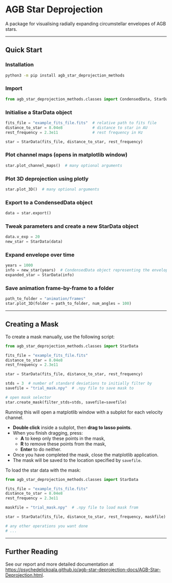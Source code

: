 # AGB Star Deprojection

A package for visualising radially expanding circumstellar envelopes of AGB stars.

---

## Quick Start

### Installation

```bash
python3 -m pip install agb_star_deprojection_methods
```

### Import

```python
from agb_star_deprojection_methods.classes import CondensedData, StarData
```

### Initialise a StarData object

```python
fits_file = "example_fits_file.fits"  # relative path to fits file
distance_to_star = 8.04e8             # distance to star in AU
rest_frequency = 2.3e11               # rest frequency in Hz

star = StarData(fits_file, distance_to_star, rest_frequency)
```

### Plot channel maps (opens in matplotlib window)

```python
star.plot_channel_maps()  # many optional arguments
```

### Plot 3D deprojection using plotly

```python
star.plot_3D()  # many optional arguments
```

### Export to a CondensedData object

```python
data = star.export()
```

### Tweak parameters and create a new StarData object

```python
data.v_exp = 20
new_star = StarData(data)
```

### Expand envelope over time

```python
years = 1000
info = new_star(years)  # CondensedData object representing the envelope in 1000 years
expanded_star = StarData(info)
```

### Save animation frame-by-frame to a folder

```python
path_to_folder = "animation/frames"
star.plot_3D(folder = path_to_folder, num_angles = 100)
```

---

## Creating a Mask

To create a mask manually, use the following script:

```python
from agb_star_deprojection_methods.classes import StarData

fits_file = "example_fits_file.fits"
distance_to_star = 8.04e8
rest_frequency = 2.3e11

star = StarData(fits_file, distance_to_star, rest_frequency)

stds = 3  # number of standard deviations to initially filter by
savefile = "trial_mask.npy"  # .npy file to save mask to

# open mask selector
star.create_mask(filter_stds=stds, savefile=savefile)
```

Running this will open a matplotlib window with a subplot for each velocity channel.  
- **Double click** inside a subplot, then **drag to lasso points**.  
- When you finish dragging, press:
  - **A** to keep only these points in the mask,
  - **R** to remove these points from the mask,
  - **Enter** to do neither.
- Once you have completed the mask, close the matplotlib application.  
- The mask will be saved to the location specified by `savefile`.

To load the star data with the mask:

```python
from agb_star_deprojection_methods.classes import StarData

fits_file = "example_fits_file.fits"
distance_to_star = 8.04e8
rest_frequency = 2.3e11

maskfile = "trial_mask.npy"  # .npy file to load mask from

star = StarData(fits_file, distance_to_star, rest_frequency, maskfile)

# any other operations you want done
# ...
```

---

## Further Reading

See our report and more detailed documentation at https://psychedelickoala.github.io/agb-star-deprojection-docs/AGB-Star-Deprojection.html.